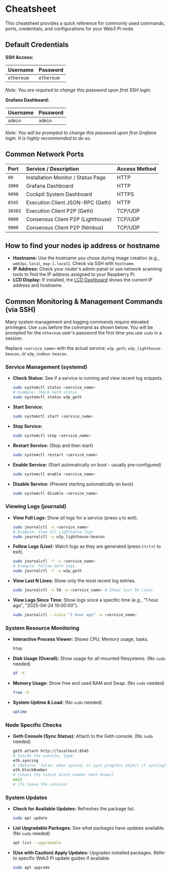 # Cheatsheet

This cheatsheet provides a quick reference for commonly used commands, ports, credentials, and configurations for your Web3 Pi node.

## Default Credentials

**SSH Access:**

| Username   | Password   |
| :--------- | :--------- |
| `ethereum` | `ethereum` |

_Note: You are required to change this password upon first SSH login._

**Grafana Dashboard:**

| Username | Password |
| :------- | :------- |
| `admin`  | `admin`  |

_Note: You will be prompted to change this password upon first Grafana login. It is highly recommended to do so._

## Common Network Ports

| Port    | Service / Description              | Access Method |
| :------ | :--------------------------------- | :------------ |
| `80`    | Installation Monitor / Status Page | HTTP          |
| `3000`  | Grafana Dashboard                  | HTTP          |
| `9090`  | Cockpit System Dashboard           | HTTPS         |
| `8545`  | Execution Client JSON-RPC (Geth)   | HTTP          |
| `30303` | Execution Client P2P (Geth)        | TCP/UDP       |
| `9000`  | Consensus Client P2P (Lighthouse)  | TCP/UDP       |
| `9000`  | Consensus Client P2P (Nimbus)      | TCP/UDP       |

## How to find your nodes ip address or hostname

- **Hostname:** Use the hostname you chose during image creation (e.g., `web3pi.local`, `eop-1.local`). Check via SSH with `hostname`.
- **IP Address:** Check your router's admin panel or use network scanning tools to find the IP address assigned to your Raspberry Pi.
- **LCD Display:** If installed, the [LCD Dashboard](../monitoring/lcd.md) shows the current IP address and hostname.

## Common Monitoring & Management Commands (via SSH)

Many system management and logging commands require elevated privileges. Use `sudo` before the command as shown below. You will be prompted for the `ethereum` user's password the first time you use `sudo` in a session.

Replace `<service_name>` with the actual service: `w3p_geth`, `w3p_lighthouse-beacon`, or `w3p_nimbus-beacon`.

### Service Management (systemd)

- **Check Status:** See if a service is running and view recent log snippets.
  ```bash
  sudo systemctl status <service_name>
  # Example: Check Geth status
  sudo systemctl status w3p_geth
  ```
- **Start Service:**
  ```bash
  sudo systemctl start <service_name>
  ```
- **Stop Service:**
  ```bash
  sudo systemctl stop <service_name>
  ```
- **Restart Service:** (Stop and then start)
  ```bash
  sudo systemctl restart <service_name>
  ```
- **Enable Service:** (Start automatically on boot - usually pre-configured)
  ```bash
  sudo systemctl enable <service_name>
  ```
- **Disable Service:** (Prevent starting automatically on boot)
  ```bash
  sudo systemctl disable <service_name>
  ```

### Viewing Logs (journald)

- **View Full Logs:** Show all logs for a service (press `q` to exit).
  ```bash
  sudo journalctl -u <service_name>
  # Example: View all Lighthouse logs
  sudo journalctl -u w3p_lighthouse-beacon
  ```
- **Follow Logs (Live):** Watch logs as they are generated (press `Ctrl+C` to exit).
  ```bash
  sudo journalctl -f -u <service_name>
  # Example: Follow Geth logs
  sudo journalctl -f -u w3p_geth
  ```
- **View Last N Lines:** Show only the most recent log entries.
  ```bash
  sudo journalctl -n 50 -u <service_name> # Shows last 50 lines
  ```
- **View Logs Since Time:** Show logs since a specific time (e.g., "1 hour ago", "2025-04-24 10:00:00").
  ```bash
  sudo journalctl --since "1 hour ago" -u <service_name>
  ```

### System Resource Monitoring

- **Interactive Process Viewer:** Shows CPU, Memory usage, tasks.
  ```bash
  htop
  ```
- **Disk Usage (Overall):** Show usage for all mounted filesystems. (No `sudo` needed)
  ```bash
  df -h
  ```
- **Memory Usage:** Show free and used RAM and Swap. (No `sudo` needed)
  ```bash
  free -h
  ```
- **System Uptime & Load:** (No `sudo` needed)
  ```bash
  uptime
  ```

### Node Specific Checks

- **Geth Console (Sync Status):** Attach to the Geth console. (No `sudo` needed)
  ```bash
  geth attach http://localhost:8545
  # Inside the console, type:
  eth.syncing
  # (Returns 'false' when synced, or sync progress object if syncing)
  eth.blockNumber
  # (Shows the latest block number Geth knows)
  exit
  # (To leave the console)
  ```

### System Updates

- **Check for Available Updates:** Refreshes the package list.
  ```bash
  sudo apt update
  ```
- **List Upgradable Packages:** See what packages have updates available. (No `sudo` needed)
  ```bash
  apt list --upgradable
  ```
- **(Use with Caution) Apply Updates:** Upgrades installed packages. Refer to specific Web3 Pi update guides if available.
  ```bash
  sudo apt upgrade
  ```
